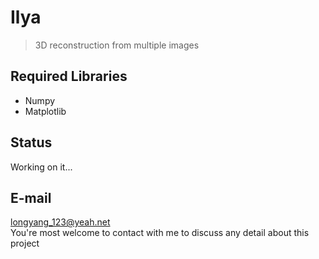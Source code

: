 # Ilya
> 3D reconstruction from multiple images

## Required Libraries
+ Numpy
+ Matplotlib

## Status
Working on it...

## E-mail
longyang_123@yeah.net  
You're most welcome to contact with me to discuss any detail about this project
